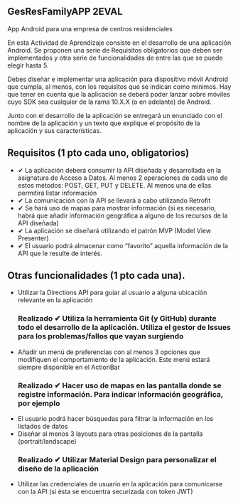 ## GesResFamilyAPP 2EVAL
App Android para una empresa de centros residenciales

En esta Actividad de Aprendizaje consiste en el desarrollo de una aplicación Android.
Se proponen una serie de Requisitos obligatorios que deben ser implementados y otra serie de funcionalidades de entre las que se puede elegir hasta 5.

Debes diseñar e implementar una aplicación para dispositivo móvil Android que cumpla, al menos, con los requisitos que se indican como mínimos. Hay que tener en cuenta que la aplicación se deberá poder lanzar sobre móviles cuyo SDK sea cualquier de la rama 10.X.X (o en adelante) de Android.

Junto con el desarrollo de la aplicación se entregará un enunciado con el nombre de la aplicación y un texto que explique el propósito de la aplicación y sus características. 

## Requisitos (1 pto cada uno, obligatorios)

  * ✔ La aplicación deberá consumir la API diseñada y desarrollada en la asignatura de Acceso a Datos. Al menos 2 operaciones de cada uno de estos métodos: POST, GET, PUT y DELETE. Al menos una de ellas permitirá listar información 
  * ✔ La comunicación con la API se llevará a cabo utilizando Retrofit 
  * ✔ Se hará uso de mapas para mostrar información (si es necesario, habrá que añadir información geográfica a alguno de los recursos de la API diseñada)
  * ✔ La aplicación se diseñará utilizando el patrón MVP (Model View Presenter) 
  * ✔ El usuario podrá almacenar como “favorito” aquella información de la API que le resulte de interés.

## Otras funcionalidades (1 pto cada una).
* Utilizar la Directions API para guiar al usuario a alguna ubicación relevante en la aplicación
    ### Realizado ✔ Utiliza la herramienta Git (y GitHub) durante todo el desarrollo de la aplicación. Utiliza el gestor de Issues para los problemas/fallos que vayan surgiendo 
* Añadir un menú de preferencias con al menos 3 opciones que modifiquen el comportamiento de la aplicación. Este menú estará siempre disponible en el ActionBar
    ### Realizado ✔ Hacer uso de mapas en las pantalla donde se registre información. Para indicar información geográfica, por ejemplo
* El usuario podrá hacer búsquedas para filtrar la información en los listados de datos
* Diseñar al menos 3 layouts para otras posiciones de la pantalla (portrait/landscape)
    ### Realizado ✔ Utilizar Material Design para personalizar el diseño de la aplicación
* Utilizar las credenciales de usuario en la aplicación para comunicarse con la API (si ésta se encuentra securizada con token JWT)

